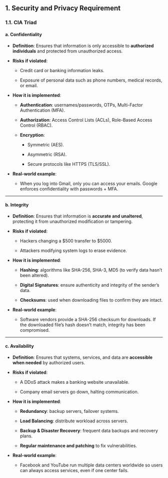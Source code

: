 ## 1. Security and Privacy Requirement
### 1.1. CIA Triad

#### a. Confidentiality

- **Definition**: Ensures that information is only accessible to **authorized individuals** and protected from unauthorized access.
    
- **Risks if violated**:
    
    - Credit card or banking information leaks.
        
    - Exposure of personal data such as phone numbers, medical records, or email.
        
- **How it is implemented**:
    
    - **Authentication**: usernames/passwords, OTPs, Multi-Factor Authentication (MFA).
        
    - **Authorization**: Access Control Lists (ACLs), Role-Based Access Control (RBAC).
        
    - **Encryption**:
        
        - Symmetric (AES).
            
        - Asymmetric (RSA).
            
        - Secure protocols like HTTPS (TLS/SSL).
            
- **Real-world example**:
    
    - When you log into Gmail, only you can access your emails. Google enforces confidentiality with passwords + MFA.
        

---

#### b. Integrity

- **Definition**: Ensures that information is **accurate and unaltered**, protecting it from unauthorized modification or tampering.
    
- **Risks if violated**:
    
    - Hackers changing a $500 transfer to $5000.
        
    - Attackers modifying system logs to erase evidence.
        
- **How it is implemented**:
    
    - **Hashing**: algorithms like SHA-256, SHA-3, MD5 (to verify data hasn’t been altered).
        
    - **Digital Signatures**: ensure authenticity and integrity of the sender’s data.
        
    - **Checksums**: used when downloading files to confirm they are intact.
        
- **Real-world example**:
    
    - Software vendors provide a SHA-256 checksum for downloads. If the downloaded file’s hash doesn’t match, integrity has been compromised.
        

---

#### c. Availability

- **Definition**: Ensures that systems, services, and data are **accessible when needed** by authorized users.
    
- **Risks if violated**:
    
    - A DDoS attack makes a banking website unavailable.
        
    - Company email servers go down, halting communication.
        
- **How it is implemented**:
    
    - **Redundancy**: backup servers, failover systems.
        
    - **Load Balancing**: distribute workload across servers.
        
    - **Backup & Disaster Recovery**: frequent data backups and recovery plans.
        
    - **Regular maintenance and patching** to fix vulnerabilities.
        
- **Real-world example**:
    
    - Facebook and YouTube run multiple data centers worldwide so users can always access services, even if one center fails.